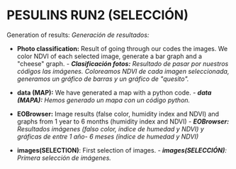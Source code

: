 # PESULINS RUN2 (SELECCIÓN)

Generation of results:
*Generación de resultados:*

- **Photo classification:** Result of going through our codes the images. We color NDVI of each selected image, generate a bar graph and a "cheese" graph.
*- **Clasificación fotos:** Resultado de pasar por nuestros códigos las imágenes. Coloreamos NDVI de cada imagen seleccionada, generamos un gráfico de barras y un gráfico de "quesito".*

- **data (MAP):** We have generated a map with a python code.
*- **data (MAPA):** Hemos generado un mapa con un código python.*

- **EOBrowser:** Image results (false color, humidity index and NDVI) and graphs from 1 year to 6 months (humidity index and NDVI)
*- **EOBrowser:** Resultados imágenes (falso color, índice de humedad y NDVI) y gráficas de entre 1 año- 6 meses (índice de humedad y NDVI)*

- **images(SELECTION)**: First selection of images.
*- **images(SELECCIÓN)**: Primera selección de imágenes.*